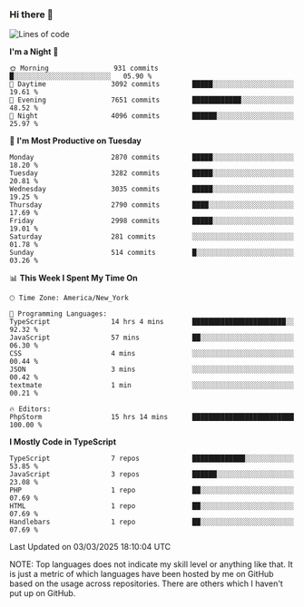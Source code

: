 ### Hi there 👋

<!--
**LynxJinxxy/LynxJinxxy** is a ✨ _special_ ✨ repository because its `README.md` (this file) appears on your GitHub profile.

Here are some ideas to get you started:

- 🔭 I’m currently working on ...
- 🌱 I’m currently learning ...
- 👯 I’m looking to collaborate on ...
- 🤔 I’m looking for help with ...
- 💬 Ask me about ...
- 📫 How to reach me: ...
- 😄 Pronouns: ...
- ⚡ Fun fact: ...
-->

<!--START_SECTION:waka-->
![Lines of code](https://img.shields.io/badge/From%20Hello%20World%20I%27ve%20Written-24.7%20million%20lines%20of%20code-blue)

**I'm a Night 🦉** 

```text
🌞 Morning                931 commits         █░░░░░░░░░░░░░░░░░░░░░░░░   05.90 % 
🌆 Daytime                3092 commits        █████░░░░░░░░░░░░░░░░░░░░   19.61 % 
🌃 Evening                7651 commits        ████████████░░░░░░░░░░░░░   48.52 % 
🌙 Night                  4096 commits        ██████░░░░░░░░░░░░░░░░░░░   25.97 % 
```
📅 **I'm Most Productive on Tuesday** 

```text
Monday                   2870 commits        █████░░░░░░░░░░░░░░░░░░░░   18.20 % 
Tuesday                  3282 commits        █████░░░░░░░░░░░░░░░░░░░░   20.81 % 
Wednesday                3035 commits        █████░░░░░░░░░░░░░░░░░░░░   19.25 % 
Thursday                 2790 commits        ████░░░░░░░░░░░░░░░░░░░░░   17.69 % 
Friday                   2998 commits        █████░░░░░░░░░░░░░░░░░░░░   19.01 % 
Saturday                 281 commits         ░░░░░░░░░░░░░░░░░░░░░░░░░   01.78 % 
Sunday                   514 commits         █░░░░░░░░░░░░░░░░░░░░░░░░   03.26 % 
```


📊 **This Week I Spent My Time On** 

```text
🕑︎ Time Zone: America/New_York

💬 Programming Languages: 
TypeScript               14 hrs 4 mins       ███████████████████████░░   92.32 % 
JavaScript               57 mins             ██░░░░░░░░░░░░░░░░░░░░░░░   06.30 % 
CSS                      4 mins              ░░░░░░░░░░░░░░░░░░░░░░░░░   00.44 % 
JSON                     3 mins              ░░░░░░░░░░░░░░░░░░░░░░░░░   00.42 % 
textmate                 1 min               ░░░░░░░░░░░░░░░░░░░░░░░░░   00.21 % 

🔥 Editors: 
PhpStorm                 15 hrs 14 mins      █████████████████████████   100.00 % 
```

**I Mostly Code in TypeScript** 

```text
TypeScript               7 repos             █████████████░░░░░░░░░░░░   53.85 % 
JavaScript               3 repos             ██████░░░░░░░░░░░░░░░░░░░   23.08 % 
PHP                      1 repo              ██░░░░░░░░░░░░░░░░░░░░░░░   07.69 % 
HTML                     1 repo              ██░░░░░░░░░░░░░░░░░░░░░░░   07.69 % 
Handlebars               1 repo              ██░░░░░░░░░░░░░░░░░░░░░░░   07.69 % 
```




 Last Updated on 03/03/2025 18:10:04 UTC
<!--END_SECTION:waka-->
NOTE: Top languages does not indicate my skill level or anything like that. It is just a metric of which languages have been hosted by me on GitHub based on the usage across repositories. There are others which I haven't put up on GitHub.
